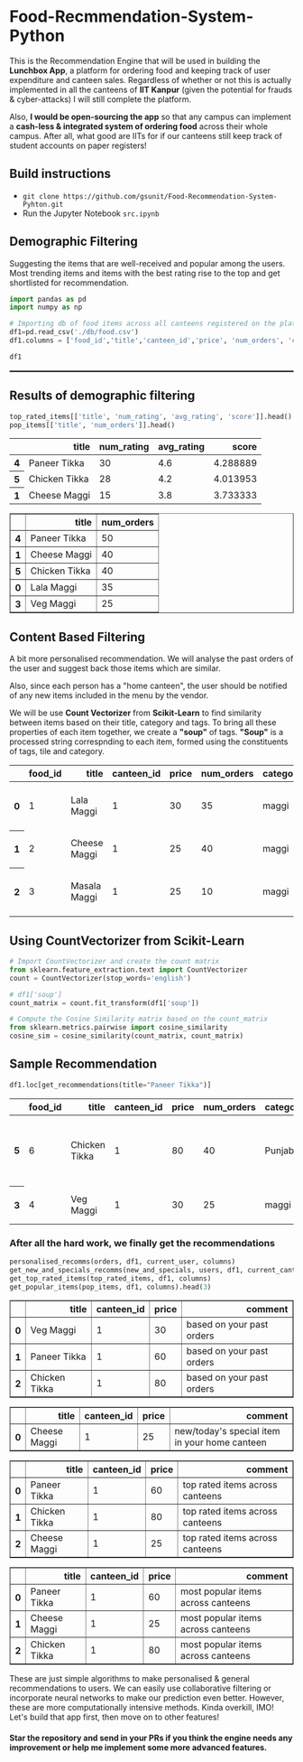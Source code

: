 # Food-Recmmendation-System-Python


This is the Recommendation Engine that will be used in building the <b>Lunchbox App</b>, a platform for ordering food and keeping track of user expenditure and canteen sales. Regardless of whether or not this is actually implemented in all the canteens of <b>IIT Kanpur</b> (given the potential for frauds & cyber-attacks) I will still complete the platform.

Also, <b>I would be open-sourcing the app</b> so that any campus can implement a <b>cash-less & integrated system of ordering food</b> across their whole campus. After all, what good are IITs for if our canteens still keep track of student accounts on paper registers!

## Build instructions

- ```git clone https://github.com/gsunit/Food-Recommendation-System-Pyhton.git```
- Run the Jupyter Notebook `src.ipynb`



## Demographic Filtering

Suggesting the items that are well-received and popular among the users. Most trending items and items with the best rating rise to the top and get shortlisted for recommendation.


```python
import pandas as pd 
import numpy as np

# Importing db of food items across all canteens registered on the platform
df1=pd.read_csv('./db/food.csv')
df1.columns = ['food_id','title','canteen_id','price', 'num_orders', 'category', 'avg_rating', 'num_rating', 'tags']

df1
```




<div>

<table border="1" class="dataframe" style="height:3px;">
  <thead>
    <tr style="text-align: right;">
      <th></th>
      <th>food_id</th>
      <th>title</th>
      <th>canteen_id</th>
      <th>price</th>
      <th>num_orders</th>
      <th>category</th>
      <th>avg_rating</th>
      <th>num_rating</th>
      <th>tags</th>
    </tr>
  </thead>
  <tbody>
    <tr>
      <th>0</th>
      <td>1</td>
      <td>Lala Maggi</td>
      <td>1</td>
      <td>30</td>
      <td>35</td>
      <td>maggi</td>
      <td>3.9</td>
      <td>10</td>
      <td>veg, spicy</td>
    </tr>
    <tr>
      <th>1</th>
      <td>2</td>
      <td>Cheese Maggi</td>
      <td>1</td>
      <td>25</td>
      <td>40</td>
      <td>maggi</td>
      <td>3.8</td>
      <td>15</td>
      <td>veg</td>
    </tr>
    <tr>
      <th>2</th>
      <td>3</td>
      <td>Masala Maggi</td>
      <td>1</td>
      <td>25</td>
      <td>10</td>
      <td>maggi</td>
      <td>3.0</td>
      <td>10</td>
      <td>veg, spicy</td>
    </tr>
    <tr>
      <th>3</th>
      <td>4</td>
      <td>Veg Maggi</td>
      <td>1</td>
      <td>30</td>
      <td>25</td>
      <td>maggi</td>
      <td>2.5</td>
      <td>5</td>
      <td>veg, healthy</td>
    </tr>
    <tr>
      <th>4</th>
      <td>5</td>
      <td>Paneer Tikka</td>
      <td>1</td>
      <td>60</td>
      <td>50</td>
      <td>Punjabi</td>
      <td>4.6</td>
      <td>30</td>
      <td>veg, healthy</td>
    </tr>
    <tr>
      <th>5</th>
      <td>6</td>
      <td>Chicken Tikka</td>
      <td>1</td>
      <td>80</td>
      <td>40</td>
      <td>Punjabi</td>
      <td>4.2</td>
      <td>28</td>
      <td>nonveg, healthy, spicy</td>
    </tr>
  </tbody>
</table>
</div>


##  Results of demographic filtering
```python
top_rated_items[['title', 'num_rating', 'avg_rating', 'score']].head()
pop_items[['title', 'num_orders']].head()
```




<div>
<table class="dataframe">
  <thead>
    <tr style="text-align: right;">
      <th></th>
      <th>title</th>
      <th>num_rating</th>
      <th>avg_rating</th>
      <th>score</th>
    </tr>
  </thead>
  <tbody>
    <tr>
      <th>4</th>
      <td>Paneer Tikka</td>
      <td>30</td>
      <td>4.6</td>
      <td>4.288889</td>
    </tr>
    <tr>
      <th>5</th>
      <td>Chicken Tikka</td>
      <td>28</td>
      <td>4.2</td>
      <td>4.013953</td>
    </tr>
    <tr>
      <th>1</th>
      <td>Cheese Maggi</td>
      <td>15</td>
      <td>3.8</td>
      <td>3.733333</td>
    </tr>
  </tbody>
</table>
</div>






<div>
<table border="1" class="dataframe">
  <thead>
    <tr style="text-align: right;">
      <th></th>
      <th>title</th>
      <th>num_orders</th>
    </tr>
  </thead>
  <tbody>
    <tr>
      <th>4</th>
      <td>Paneer Tikka</td>
      <td>50</td>
    </tr>
    <tr>
      <th>1</th>
      <td>Cheese Maggi</td>
      <td>40</td>
    </tr>
    <tr>
      <th>5</th>
      <td>Chicken Tikka</td>
      <td>40</td>
    </tr>
    <tr>
      <th>0</th>
      <td>Lala Maggi</td>
      <td>35</td>
    </tr>
    <tr>
      <th>3</th>
      <td>Veg Maggi</td>
      <td>25</td>
    </tr>
  </tbody>
</table>
</div>



## Content Based Filtering

A bit more personalised recommendation. We will analyse the past orders of the user and suggest back those items which are similar.

Also, since each person has a "home canteen", the user should be notified of any new items included in the menu by the vendor.

We will be use <b>Count Vectorizer</b> from <b>Scikit-Learn</b> to find similarity between items based on their title, category and tags. To bring all these properties of each item together, we create a <b>"soup"</b> of tags. <b>"Soup"</b> is a processed string correspnding to each item, formed using the constituents of tags, tile and category.

<div>
<table class="dataframe">
  <thead>
    <tr style="text-align: right;">
      <th></th>
      <th>food_id</th>
      <th>title</th>
      <th>canteen_id</th>
      <th>price</th>
      <th>num_orders</th>
      <th>category</th>
      <th>avg_rating</th>
      <th>num_rating</th>
      <th>tags</th>
      <th>soup</th>
    </tr>
  </thead>
  <tbody>
    <tr>
      <th>0</th>
      <td>1</td>
      <td>Lala Maggi</td>
      <td>1</td>
      <td>30</td>
      <td>35</td>
      <td>maggi</td>
      <td>3.9</td>
      <td>10</td>
      <td>veg, spicy</td>
      <td>veg spicy lala maggi</td>
    </tr>
    <tr>
      <th>1</th>
      <td>2</td>
      <td>Cheese Maggi</td>
      <td>1</td>
      <td>25</td>
      <td>40</td>
      <td>maggi</td>
      <td>3.8</td>
      <td>15</td>
      <td>veg</td>
      <td>veg cheese maggi</td>
    </tr>
    <tr>
      <th>2</th>
      <td>3</td>
      <td>Masala Maggi</td>
      <td>1</td>
      <td>25</td>
      <td>10</td>
      <td>maggi</td>
      <td>3.0</td>
      <td>10</td>
      <td>veg, spicy</td>
      <td>veg spicy masala maggi</td>
    </tr>
  </tbody>
</table>
</div>


## Using CountVectorizer from Scikit-Learn

```python
# Import CountVectorizer and create the count matrix
from sklearn.feature_extraction.text import CountVectorizer
count = CountVectorizer(stop_words='english')

# df1['soup']
count_matrix = count.fit_transform(df1['soup'])

# Compute the Cosine Similarity matrix based on the count_matrix
from sklearn.metrics.pairwise import cosine_similarity
cosine_sim = cosine_similarity(count_matrix, count_matrix)
```


## Sample Recommendation 

```python
df1.loc[get_recommendations(title="Paneer Tikka")]
```




<div>
<table class="dataframe">
  <thead>
    <tr style="text-align: right;">
      <th></th>
      <th>food_id</th>
      <th>title</th>
      <th>canteen_id</th>
      <th>price</th>
      <th>num_orders</th>
      <th>category</th>
      <th>avg_rating</th>
      <th>num_rating</th>
      <th>tags</th>
      <th>soup</th>
    </tr>
  </thead>
  <tbody>
    <tr>
      <th>5</th>
      <td>6</td>
      <td>Chicken Tikka</td>
      <td>1</td>
      <td>80</td>
      <td>40</td>
      <td>Punjabi</td>
      <td>4.2</td>
      <td>28</td>
      <td>nonveg, healthy, spicy</td>
      <td>nonveg healthy spicy chicken tikka punjabi</td>
    </tr>
    <tr>
      <th>3</th>
      <td>4</td>
      <td>Veg Maggi</td>
      <td>1</td>
      <td>30</td>
      <td>25</td>
      <td>maggi</td>
      <td>2.5</td>
      <td>5</td>
      <td>veg, healthy</td>
      <td>veg healthy maggi</td>
    </tr>
  </tbody>
</table>
</div>





### After all the hard work, we finally get the recommendations


```python
personalised_recomms(orders, df1, current_user, columns)
get_new_and_specials_recomms(new_and_specials, users, df1, current_canteen, columns)
get_top_rated_items(top_rated_items, df1, columns)
get_popular_items(pop_items, df1, columns).head(3)
```




<div>
<table border="1" class="dataframe">
  <thead>
    <tr style="text-align: right;">
      <th></th>
      <th>title</th>
      <th>canteen_id</th>
      <th>price</th>
      <th>comment</th>
    </tr>
  </thead>
  <tbody>
    <tr>
      <th>0</th>
      <td>Veg Maggi</td>
      <td>1</td>
      <td>30</td>
      <td>based on your past orders</td>
    </tr>
    <tr>
      <th>1</th>
      <td>Paneer Tikka</td>
      <td>1</td>
      <td>60</td>
      <td>based on your past orders</td>
    </tr>
    <tr>
      <th>2</th>
      <td>Chicken Tikka</td>
      <td>1</td>
      <td>80</td>
      <td>based on your past orders</td>
    </tr>
  </tbody>
</table>
</div>






<div>
<table border="1" class="dataframe">
  <thead>
    <tr style="text-align: right;">
      <th></th>
      <th>title</th>
      <th>canteen_id</th>
      <th>price</th>
      <th>comment</th>
    </tr>
  </thead>
  <tbody>
    <tr>
      <th>0</th>
      <td>Cheese Maggi</td>
      <td>1</td>
      <td>25</td>
      <td>new/today's special item  in your home canteen</td>
    </tr>
  </tbody>
</table>
</div>






<div>

<table border="1" class="dataframe">
  <thead>
    <tr style="text-align: right;">
      <th></th>
      <th>title</th>
      <th>canteen_id</th>
      <th>price</th>
      <th>comment</th>
    </tr>
  </thead>
  <tbody>
    <tr>
      <th>0</th>
      <td>Paneer Tikka</td>
      <td>1</td>
      <td>60</td>
      <td>top rated items across canteens</td>
    </tr>
    <tr>
      <th>1</th>
      <td>Chicken Tikka</td>
      <td>1</td>
      <td>80</td>
      <td>top rated items across canteens</td>
    </tr>
    <tr>
      <th>2</th>
      <td>Cheese Maggi</td>
      <td>1</td>
      <td>25</td>
      <td>top rated items across canteens</td>
    </tr>
  </tbody>
</table>
</div>






<div>

<table border="1" class="dataframe">
  <thead>
    <tr style="text-align: right;">
      <th></th>
      <th>title</th>
      <th>canteen_id</th>
      <th>price</th>
      <th>comment</th>
    </tr>
  </thead>
  <tbody>
    <tr>
      <th>0</th>
      <td>Paneer Tikka</td>
      <td>1</td>
      <td>60</td>
      <td>most popular items across canteens</td>
    </tr>
    <tr>
      <th>1</th>
      <td>Cheese Maggi</td>
      <td>1</td>
      <td>25</td>
      <td>most popular items across canteens</td>
    </tr>
    <tr>
      <th>2</th>
      <td>Chicken Tikka</td>
      <td>1</td>
      <td>80</td>
      <td>most popular items across canteens</td>
    </tr>
  </tbody>
</table>
</div>



These are just simple algorithms to make personalised & general recommendations to users. We can easily use collaborative filtering or incorporate neural networks to make our prediction even better. However, these are more computationally intensive methods. Kinda overkill, IMO! Let's build that app first, then move on to other features!

#### Star the repository and send in your PRs if you think the engine needs any improvement or help me implement some more advanced features.
